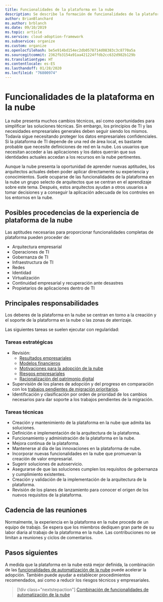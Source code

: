 ```yaml
---
title: Funcionalidades de la plataforma en la nube
description: Se describe la formación de funcionalidades de la plataforma en la nube.
author: BrianBlanchard
ms.author: brblanch
ms.date: 09/10/2019
ms.topic: article
ms.service: cloud-adoption-framework
ms.subservice: organize
ms.custom: organize
ms.openlocfilehash: be5e914bd154ec2db0578714d08383c3c8770a5a
ms.sourcegitcommit: 2362fb3154a91aa421224ffdb2cc632d982b129b
ms.translationtype: HT
ms.contentlocale: es-ES
ms.lasthandoff: 01/28/2020
ms.locfileid: "76800974"
---
```

# <a name="cloud-platform-capabilities"></a>Funcionalidades de la plataforma en la nube

La nube presenta muchos cambios técnicos, así como oportunidades para simplificar las soluciones técnicas. Sin embargo, los principios de TI y las necesidades empresariales generales deben seguir siendo los mismos. Todavía sigue necesitando proteger los datos empresariales confidenciales. Si la plataforma de TI depende de una red de área local, es bastante probable que necesite definiciones de red en la nube. Los usuarios que necesitan acceder a las aplicaciones y los datos querrán que sus identidades actuales accedan a los recursos en la nube pertinentes.

Aunque la nube presenta la oportunidad de aprender nuevas aptitudes, los arquitectos actuales deben poder aplicar directamente su experiencia y conocimientos. Suele ocuparse de las funcionalidades de la plataforma en la nube un grupo selecto de arquitectos que se centran en el aprendizaje sobre este tema. Después, estos arquitectos ayudan a otros usuarios a tomar decisiones y a conseguir la aplicación adecuada de los controles en los entornos en la nube.

## <a name="possible-sources-for-cloud-platform-expertise"></a>Posibles procedencias de la experiencia de plataforma de la nube

Las aptitudes necesarias para proporcionar funcionalidades completas de plataforma pueden proceder de:

- Arquitectura empresarial
- Operaciones de TI
- Gobernanza de TI
- Infraestructura de TI
- Redes
- Identidad
- Virtualización
- Continuidad empresarial y recuperación ante desastres
- Propietarios de aplicaciones dentro de TI

## <a name="key-responsibilities"></a>Principales responsabilidades

Los deberes de la plataforma en la nube se centran en torno a la creación y el soporte de la plataforma en la nube o las zonas de aterrizaje.

Las siguientes tareas se suelen ejecutar con regularidad:

### <a name="strategic-tasks"></a>Tareas estratégicas

- Revisión:
  - [Resultados empresariales](../strategy/business-outcomes/index.md)
  - [Modelos financieros](../strategy/financial-models.md)
  - [Motivaciones para la adopción de la nube](../strategy/motivations.md)
  - [Riesgos empresariales](../govern/policy-compliance/risk-tolerance.md)
  - [Racionalización del patrimonio digital](../digital-estate/index.md)
- Supervisión de los planes de adopción y del progreso en comparación con los [trabajos pendientes de migración prioritarios](../migrate/migration-considerations/assess/release-iteration-backlog.md).
- Identificación y clasificación por orden de prioridad de los cambios necesarios para dar soporte a los trabajos pendientes de la migración.

### <a name="technical-tasks"></a>Tareas técnicas

- Creación y mantenimiento de la plataforma en la nube que admita las soluciones.
- Definición e implementación de la arquitectura de la plataforma.
- Funcionamiento y administración de la plataforma en la nube.
- Mejora continua de la plataforma.
- Mantenerse al día de las innovaciones en la plataforma de nube.
- Incorporar nuevas funcionalidades en la nube que promuevan la creación de valor empresarial.
- Sugerir soluciones de autoservicio.
- Asegurarse de que las soluciones cumplen los requisitos de gobernanza y cumplimiento existentes.
- Creación y validación de la implementación de la arquitectura de la plataforma.
- Revisión de los planes de lanzamiento para conocer el origen de los nuevos requisitos de la plataforma.

## <a name="meeting-cadence"></a>Cadencia de las reuniones

Normalmente, la experiencia en la plataforma en la nube procede de un equipo de trabajo. Se espera que los miembros dediquen gran parte de su labor diaria al trabajo de la plataforma en la nube. Las contribuciones no se limitan a reuniones y ciclos de comentarios.

## <a name="next-steps"></a>Pasos siguientes

A medida que la plataforma en la nube está mejor definida, la combinación de las [funcionalidades de automatización de la nube](./cloud-automation.md) puede acelerar la adopción. También puede ayudar a establecer procedimientos recomendados, así como a reducir los riesgos técnicos y empresariales.

> [!div class="nextstepaction"]
> [Combinación de funcionalidades de automatización de la nube](./cloud-automation.md)
